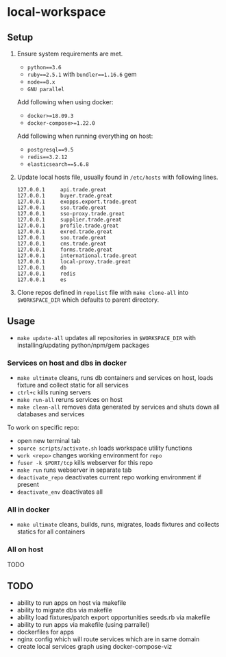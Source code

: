# local-workspace

## Setup

1. Ensure system requirements are met.
    - `python==3.6`
    - `ruby==2.5.1` with `bundler==1.16.6` gem
    - `node==8.x`
    - `GNU parallel`

    Add following when using docker:
    - `docker>=18.09.3`
    - `docker-compose>=1.22.0`

    Add following when running everything on host:
    - `postgresql==9.5`
    - `redis==3.2.12`
    - `elasticsearch==5.6.8`

2. Update local hosts file, usually found in `/etc/hosts` with following lines.

    ```Text
    127.0.0.1     api.trade.great
    127.0.0.1     buyer.trade.great
    127.0.0.1     exopps.export.trade.great
    127.0.0.1     sso.trade.great
    127.0.0.1     sso-proxy.trade.great
    127.0.0.1     supplier.trade.great
    127.0.0.1     profile.trade.great
    127.0.0.1     exred.trade.great
    127.0.0.1     soo.trade.great
    127.0.0.1     cms.trade.great
    127.0.0.1     forms.trade.great
    127.0.0.1     international.trade.great
    127.0.0.1     local-proxy.trade.great
    127.0.0.1     db
    127.0.0.1     redis
    127.0.0.1     es
    ```

3. Clone repos defined in `repolist` file with `make clone-all` into `$WORKSPACE_DIR` which defaults to parent directory.

## Usage

- `make update-all` updates all repositories in `$WORKSPACE_DIR` with installing/updating python/npm/gem packages

### Services on host and dbs in docker

- `make ultimate` cleans, runs db containers and services on host, loads fixture and collect static for all services
- `ctrl+c` kills runing servers
- `make run-all` reruns services on host
- `make clean-all` removes data generated by services and shuts down all databases and services

To work on specific repo:

- open new terminal tab
- `source scripts/activate.sh` loads workspace utility functions
- `work <repo>` changes working environment for `repo`
- `fuser -k $PORT/tcp` kills webserver for this repo
- `make run` runs webserver in separate tab
- `deactivate_repo` deactivates current repo working environment if present
- `deactivate_env` deactivates all

### All in docker

- `make ultimate` cleans, builds, runs, migrates, loads fixtures and collects statics for all containers

### All on host

TODO

## TODO

- ability to run apps on host via makefile
- ability to migrate dbs via makefile
- ability load fixtures/patch export opportunities seeds.rb via makefile
- ability to run apps via makefile (using parrallel)
- dockerfiles for apps
- nginx config which will route services which are in same domain
- create local services graph using docker-compose-viz

